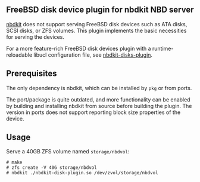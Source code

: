## FreeBSD disk device plugin for nbdkit NBD server

[nbdkit](https://gitlab.com/nbdkit/nbdkit) does not support serving FreeBSD disk
devices such as ATA disks, SCSI disks, or ZFS volumes.  This plugin implements
the basic necessities for serving the devices.

For a more feature-rich FreeBSD disk devices plugin with a runtime-reloadable
libucl configuration file, see
[nbdkit-disks-plugin](https://github.com/ryan-moeller/nbdkit-disks-plugin).

## Prerequisites

The only dependency is nbdkit, which can be installed by `pkg` or from ports.

The port/package is quite outdated, and more functionality can be enabled by
building and installing nbdkit from source before building the plugin.  The
version in ports does not support reporting block size properties of the device.

## Usage

Serve a 40GB ZFS volume named `storage/nbdvol`:

```
# make
# zfs create -V 40G storage/nbdvol
# nbdkit ./nbdkit-disk-plugin.so /dev/zvol/storage/nbdvol
```
